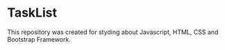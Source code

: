 # TaskList
This repository was created for styding about Javascript, HTML, CSS and Bootstrap Framework.
